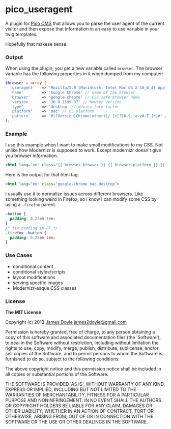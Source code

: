 pico_useragent
==============

A plugin for [Pico CMS](http://pico.dev7studios.com/) that allows you to parse the user agent of the current visitor and then expose that information in an easy to use variable in your twig templates.

Hopefully that makese sense.

### Output

When using the plugin, you get a new variable called `browser`. The browser variable has the following properties in it when dumped from my computer:

```php
$browser = array (
  'useragent'   => 'Mozilla/5.0 (Macintosh; Intel Mac OS X 10_8_4) AppleWebKit/537.36 (KHTML, like Gecko) Chrome/30.0.1599.37 Safari/537.36' // full ua string
  'name'        => 'Google Chrome' // name of the browser
  'browser'     => 'google-chrome' // CSS safe browser name
  'version'     => '30.0.1599.37' // bowser version
  'type'        => 'desktop' // device form factor
  'platform'    => 'mac' // OS platform
  'pattern'     => '#(?Version|Chrome|other)[/ ]+(?[0-9.|a-zA-Z.]*)#' // match pattern
);
```

### Example

I use this example when I want to make small modifications to my CSS. Not unlike how Modernizr is supposed to work. Except modernizr doesn't give you browser information.

```html
<html lang="en" class="{{ browser.browser }} {{ browser.platform }} {{ browser.type }}">
```

Here is the output for that html tag:

```html
<html lang="en" class="google-chrome mac desktop">
```

I usually use it to normalize issues across different browsers. Like something looking weird in Firefox, so I know I can modify some CSS by using a `.firefox` parent.

```css
.button {
  padding: 0.25em 1em;
}
/* fix padding in FF */
.firefox .button {
  padding: 0.28em 1em;
}
```

### Use Cases

* conditional content
* conditional styles/scripts
* layout modifications
* serving specific images
* Modernizr-esque CSS classes

### License

**The MIT License**

Copyright (c) 2013 [James Doyle](http://twitter.com/james2doyle) james2doyle@gmail.com

Permission is hereby granted, free of charge, to any person obtaining
a copy of this software and associated documentation files (the
'Software'), to deal in the Software without restriction, including
without limitation the rights to use, copy, modify, merge, publish,
distribute, sublicense, and/or sell copies of the Software, and to
permit persons to whom the Software is furnished to do so, subject to
the following conditions:

The above copyright notice and this permission notice shall be
included in all copies or substantial portions of the Software.

THE SOFTWARE IS PROVIDED 'AS IS', WITHOUT WARRANTY OF ANY KIND,
EXPRESS OR IMPLIED, INCLUDING BUT NOT LIMITED TO THE WARRANTIES OF
MERCHANTABILITY, FITNESS FOR A PARTICULAR PURPOSE AND NONINFRINGEMENT.
IN NO EVENT SHALL THE AUTHORS OR COPYRIGHT HOLDERS BE LIABLE FOR ANY
CLAIM, DAMAGES OR OTHER LIABILITY, WHETHER IN AN ACTION OF CONTRACT,
TORT OR OTHERWISE, ARISING FROM, OUT OF OR IN CONNECTION WITH THE
SOFTWARE OR THE USE OR OTHER DEALINGS IN THE SOFTWARE.